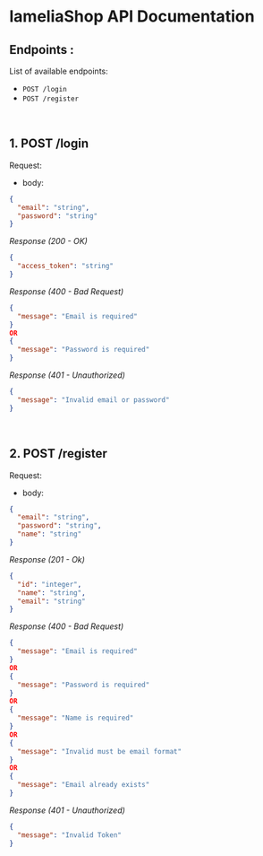 # lameliaShop API Documentation

## Endpoints :

List of available endpoints:

- `POST /login`
- `POST /register`

&nbsp;

## 1. POST /login

Request:

- body:

```json
{
  "email": "string",
  "password": "string"
}
```

_Response (200 - OK)_

```json
{
  "access_token": "string"
}
```

_Response (400 - Bad Request)_

```json
{
  "message": "Email is required"
}
OR
{
  "message": "Password is required"
}
```

_Response (401 - Unauthorized)_

```json
{
  "message": "Invalid email or password"
}
```

&nbsp;

## 2. POST /register

Request:

- body:

```json
{
  "email": "string",
  "password": "string",
  "name": "string"
}
```

_Response (201 - Ok)_

```json
{
  "id": "integer",
  "name": "string",
  "email": "string"
}
```

_Response (400 - Bad Request)_

```json
{
  "message": "Email is required"
}
OR
{
  "message": "Password is required"
}
OR
{
  "message": "Name is required"
}
OR
{
  "message": "Invalid must be email format"
}
OR
{
  "message": "Email already exists"
}
```

_Response (401 - Unauthorized)_

```json
{
  "message": "Invalid Token"
}
```

&nbsp;
